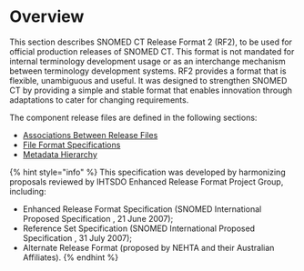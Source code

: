 # Overview

This section describes SNOMED CT Release Format 2 (RF2), to be used for official production releases of SNOMED CT. This format is not mandated for internal terminology development usage or as an interchange mechanism between terminology development systems. RF2 provides a format that is flexible, unambiguous and useful. It was designed to strengthen SNOMED CT by providing a simple and stable format that enables innovation through adaptations to cater for changing requirements.

The component release files are defined in the following sections:

* [Associations Between Release Files](4.1-associations-between-release-files.md)
* [File Format Specifications](<4.2 file-format-specifications/>)
* [Metadata Hierarchy](4.3-metadata-hierarchy.md)

{% hint style="info" %}
This specification was developed by harmonizing proposals reviewed by IHTSDO Enhanced Release Format Project Group, including:

* Enhanced Release Format Specification (SNOMED International Proposed Specification , 21 June 2007);
* Reference Set Specification (SNOMED International Proposed Specification , 31 July 2007);
* Alternate Release Format (proposed by NEHTA and their Australian Affiliates).
{% endhint %}
